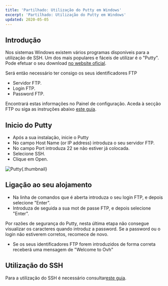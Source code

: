 ```yaml
---
title: 'Partilhado: Utilização do Putty em Windows'
excerpt: 'Partilhado: Utilização do Putty em Windows'
updated: 2020-05-05
---
```


## Introdução
Nos sistemas Windows existem vários programas disponíveis para a utilização de SSH.
Um dos mais populares e fáceis de utilizar é o "Putty".
Pode efetuar o seu download [no website oficial](http://www.putty.org/).

Será então necessário ter consigo os seus identificadores FTP

- Servidor FTP.
- Login FTP.
- Password FTP.

Encontrará estas informações no Painel de configuração. Aceda à secção FTP ou siga as instruções abaixo
[este guia](ftp_connection1.).

## Inicio do Putty

- Após a sua instalação, inicie o Putty
- No campo Host Name (or IP address) introduza o seu servidor FTP.
- No campo Port introduza 22 se não estiver já colocada.
- Selecione SSH.
- Clique em Open.

![Putty](configuration.png){.thumbnail}

## Ligação ao seu alojamento

- Na linha de comandos que é aberta introduza o seu login FTP, e depois selecione "Enter".
- Introduza de seguida a sua mot de passe FTP, e depois selecione "Enter".

Por razões de segurança do Putty, nesta última etapa não consegue visualizar os caracteres quando introduz a password. Se a password ou o login não estiverem corretos, recomece de novo.

- Se os seus identificadores FTP forem introduzidos de forma correta receberá uma mensagem de "Welcome to Ovh"

## Utilização do SSH
Para a utilização do SSH é necessário consultar[este guia](https://www.ovh.com/fr/g1962.mutualise_le_ssh_sur_les_hebergements_mutualises).


